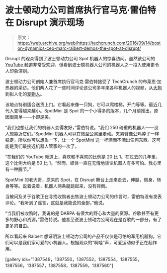 # 波士顿动力公司首席执行官马克·雷伯特在 Disrupt  演示现场

> 原文：<https://web.archive.org/web/https://techcrunch.com/2016/09/14/boston-dynamics-ceo-marc-raibert-demos-the-spot-at-disrupt/>

Disrupt 的观众得到了波士顿动力公司 Spot 机器人的惊喜访问。虽然该公司的 [YouTube 频道](https://web.archive.org/web/20230318223610/https://www.youtube.com/user/BostonDynamics)非常受欢迎，但看到波士顿机器人公司的机器人之一投入使用更令人印象深刻。

波士顿动力公司创始人兼首席执行官马克·雷伯特接受了 TechCrunch 的布莱恩·加热器的采访。他们两人花了一些时间评论该公司多年来各种机器人的视频，从[大狗](https://web.archive.org/web/20230318223610/http://www.bostondynamics.com/robot_bigdog.html)到拟人化的[宠物人](https://web.archive.org/web/20230318223610/http://www.bostondynamics.com/robot_petman.html)。

该地点特别适合送货上门。它看起来像一只狗，它可以爬楼梯，开门等等。最近几代人变得越来越小。SpotMini 是 Spot 的一个小得多的版本，几个月前推出。原因很简单——小即是美。

“我们也想让我们的机器人变得友好，”雷伯特说。“我们 250 磅重的机器人——没人想靠近它们。”SpotMini 机器人可以在微型公寓里走动。夹紧臂像公鸡脖子一样稳定。所以你可以想象一下，让一个 SpotMini 送一杯酒而不洒出任何东西。这可能是我们最接近机器人管家的一次了。

“在我们的 YouTube 频道上，喜欢和不喜欢的比例是 20 比 1。在过去的几年里，这个比例大约是 50 比 1。“然而，媒体一直在无情地谈论机器人有多可怕。我心里有一种脱节。”

SpotMini 的老大哥，原来的 Spot，在 Disrupt 舞台上走来走去，伸腿，侧身，转身等等。说着说着，机器人两条腿跳起来，没有摔倒。

当被问及关于谷歌正在寻找收购者出售波士顿动力公司的传言时，雷伯特没有发表评论。“我听到了谣言，这就是我能说的全部，”他说。

“当我们被收购时，我说的是 DARPA 有很大的野心和大量的资源。谷歌甚至有更多的野心和资源，”雷伯特说。他甚至说波士顿动力公司现在是谷歌的一部分，有了更多的自由。

所以看起来 Raibert 想证明波士顿动力公司的产品不仅仅是可怕的军用机器狗。它们可以是我们家可爱的小机器人。根据观众的“啊哇”声，可爱运动似乎正在起作用。

[gallery ids="1387549，1387550，1387552，1387554，1387555，1387556，1387557，1387558，1387559，1387560"]